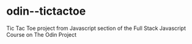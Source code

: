 # odin--tictactoe
Tic Tac Toe project from Javascript section of the Full Stack Javascript Course on The Odin Project
